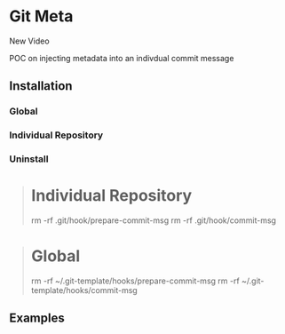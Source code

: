 # Git Meta
New Video

POC on injecting metadata into an indivdual commit message

## Installation

### Global

### Individual Repository

### Uninstall

> # Individual Repository 
> rm -rf .git/hook/prepare-commit-msg
> rm -rf .git/hook/commit-msg

> # Global
> rm -rf ~/.git-template/hooks/prepare-commit-msg
> rm -rf ~/.git-template/hooks/commit-msg


## Examples

